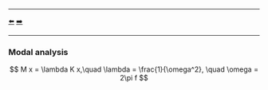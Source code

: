 ***
[⬅️](../README.md "Go up one directory level")
[➡️](../example/001/README.md "First example")
***

### Modal analysis

$$ M x = \lambda K x,\quad \lambda = \frac{1}{\omega^2}, \quad \omega = 2\pi f $$

